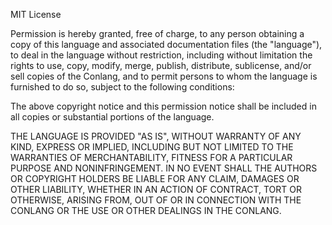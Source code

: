 MIT License

Permission is hereby granted, free of charge, to any person obtaining a copy
of this language and associated documentation files (the "language"), to deal
in the language without restriction, including without limitation the rights
to use, copy, modify, merge, publish, distribute, sublicense, and/or sell
copies of the Conlang, and to permit persons to whom the language is
furnished to do so, subject to the following conditions:

The above copyright notice and this permission notice shall be included in
all copies or substantial portions of the language.

THE LANGUAGE IS PROVIDED "AS IS", WITHOUT WARRANTY OF ANY KIND, EXPRESS OR
IMPLIED, INCLUDING BUT NOT LIMITED TO THE WARRANTIES OF MERCHANTABILITY,
FITNESS FOR A PARTICULAR PURPOSE AND NONINFRINGEMENT. IN NO EVENT SHALL THE
AUTHORS OR COPYRIGHT HOLDERS BE LIABLE FOR ANY CLAIM, DAMAGES OR OTHER
LIABILITY, WHETHER IN AN ACTION OF CONTRACT, TORT OR OTHERWISE, ARISING FROM,
OUT OF OR IN CONNECTION WITH THE CONLANG OR THE USE OR OTHER DEALINGS IN
THE CONLANG.
